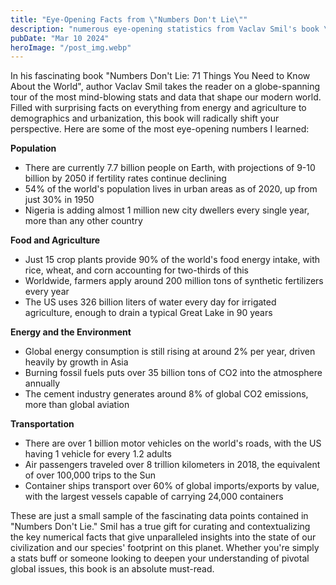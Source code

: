 ```yaml
---
title: "Eye-Opening Facts from \"Numbers Don't Lie\""
description: "numerous eye-opening statistics from Vaclav Smil's book \"Numbers Don't Lie: 71 Things You Need to Know About the World\" on topics like population, food, energy, transportation, and the environment..."
pubDate: "Mar 10 2024"
heroImage: "/post_img.webp"
---
```


In his fascinating book "Numbers Don't Lie: 71 Things You Need to Know About the World", author Vaclav Smil takes the reader on a globe-spanning tour of the most mind-blowing stats and data that shape our modern world. Filled with surprising facts on everything from energy and agriculture to demographics and urbanization, this book will radically shift your perspective. Here are some of the most eye-opening numbers I learned:

**Population**  
- There are currently 7.7 billion people on Earth, with projections of 9-10 billion by 2050 if fertility rates continue declining
- 54% of the world's population lives in urban areas as of 2020, up from just 30% in 1950 
- Nigeria is adding almost 1 million new city dwellers every single year, more than any other country

**Food and Agriculture**  
- Just 15 crop plants provide 90% of the world's food energy intake, with rice, wheat, and corn accounting for two-thirds of this
- Worldwide, farmers apply around 200 million tons of synthetic fertilizers every year
- The US uses 326 billion liters of water every day for irrigated agriculture, enough to drain a typical Great Lake in 90 years

**Energy and the Environment**  
- Global energy consumption is still rising at around 2% per year, driven heavily by growth in Asia
- Burning fossil fuels puts over 35 billion tons of CO2 into the atmosphere annually 
- The cement industry generates around 8% of global CO2 emissions, more than global aviation

**Transportation**  
- There are over 1 billion motor vehicles on the world's roads, with the US having 1 vehicle for every 1.2 adults
- Air passengers traveled over 8 trillion kilometers in 2018, the equivalent of over 100,000 trips to the Sun
- Container ships transport over 60% of global imports/exports by value, with the largest vessels capable of carrying 24,000 containers

These are just a small sample of the fascinating data points contained in "Numbers Don't Lie." Smil has a true gift for curating and contextualizing the key numerical facts that give unparalleled insights into the state of our civilization and our species' footprint on this planet. Whether you're simply a stats buff or someone looking to deepen your understanding of pivotal global issues, this book is an absolute must-read.